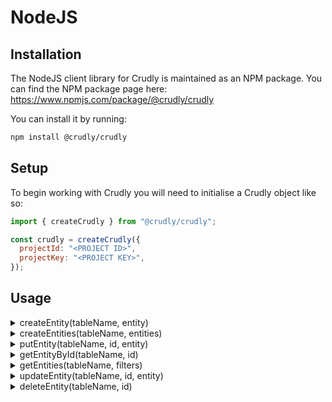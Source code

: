 # NodeJS

## Installation

The NodeJS client library for Crudly is maintained as an NPM package. You can find the NPM package page here: https://www.npmjs.com/package/@crudly/crudly

You can install it by running:

```bash
npm install @crudly/crudly
```

## Setup

To begin working with Crudly you will need to initialise a Crudly object like so:

```javascript
import { createCrudly } from "@crudly/crudly";

const crudly = createCrudly({
  projectId: "<PROJECT ID>",
  projectKey: "<PROJECT KEY>",
});
```

## Usage

<details>
<summary>createEntity(tableName, entity)</summary>

### Description

Create an entity

### Parameters

| Name        | Type                 | Description           |
| ----------- | -------------------- | --------------------- |
| `tableName` | `TableName` (string) | The name of the table |
| `entity`    | `Entity` (object)    | The entity to create  |

### Return Value

| Type                | Description              |
| ------------------- | ------------------------ |
| `EntityId` (string) | ID of the created entity |

### Errors

| Type                           | Description                                      |
| ------------------------------ | ------------------------------------------------ |
| `CrudlyValidationError`        | The provided entity did not fit the table schema |
| `CrudlyNotFoundError`          | The table was not found                          |
| `CrudlyRateLimitExceededError` | Rate limit exceeded                              |

### Example

```javascript
const entityId = await crudly.createEntity("users", {
  firstName: "alex",
  lastName: "smith",
  email: "alex.smith@gmail.com",
});
```

</details>

<details>
<summary>createEntities(tableName, entities)</summary>

### Description

Create multiple entities

### Parameters

| Name        | Type                  | Description            |
| ----------- | --------------------- | ---------------------- |
| `tableName` | `TableName` (string)  | The name of the table  |
| `entities`  | `Entity[]` (object[]) | The entities to create |

### Return Value

| Type   | Description |
| ------ | ----------- |
| `void` |             |

### Errors

| Type                           | Description                                                 |
| ------------------------------ | ----------------------------------------------------------- |
| `CrudlyValidationError`        | One ore more provided entities did not fit the table schema |
| `CrudlyNotFoundError`          | The table was not found                                     |
| `CrudlyRateLimitExceededError` | Rate limit exceeded                                         |

### Example

```javascript
await crudly.createEntities("users", [
  {
    firstName: "alex",
    lastName: "smith",
    email: "alex.smith@gmail.com",
  },
  {
    firstName: "jane",
    lastName: "bloggs",
    email: "jane.bloggs@hotmail.com",
  },
]);
```

</details>

<details>
<summary>putEntity(tableName, id, entity)</summary>

### Description

Create an entity with specified ID.

### Parameters

| Name        | Type                 | Description                    |
| ----------- | -------------------- | ------------------------------ |
| `tableName` | `TableName` (string) | The name of the table          |
| `id`        | `EntityId` (string)  | The ID of the entity to create |
| `entity`    | `Entity` (object)    | The entity to create           |

### Return Value

| Type                | Description                  |
| ------------------- | ---------------------------- |
| `EntityId` (string) | The ID of the created entity |

### Errors

| Type                           | Description                                      |
| ------------------------------ | ------------------------------------------------ |
| `CrudlyValidationError`        | The provided entity did not fit the table schema |
| `CrudlyNotFoundError`          | The table was not found                          |
| `CrudlyRateLimitExceededError` | Rate limit exceeded                              |

### Example

```javascript
const entityId = await crudly.putEntity(
  "users",
  "ad86e680-2ca8-474d-886e-c3ba9ce283af",
  {
    firstName: "alex",
    lastName: "smith",
    email: "alex.smith@gmail.com",
  }
);
```

</details>

<details>
<summary>getEntityById(tableName, id)</summary>

### Description

Get an entity by ID.

### Parameters

| Name        | Type                 | Description                 |
| ----------- | -------------------- | --------------------------- |
| `tableName` | `TableName` (string) | The name of the table       |
| `id`        | `EntityId` (string)  | The ID of the entity to get |

### Return Value

| Type              | Description |
| ----------------- | ----------- |
| `Entity` (object) | The entity  |

### Example

```javascript
const entity = await crudly.getEntityById(
  "users",
  "ad86e680-2ca8-474d-886e-c3ba9ce283af"
);
```

</details>

<details>
<summary>getEntities(tableName, filters)</summary>

### Description

Get entities.

### Parameters

| Name        | Type                  | Description           |
| ----------- | --------------------- | --------------------- |
| `tableName` | `TableName` (string)  | The name of the table |
| `filters`   | `Filter[]` (string[]) | The filters to apply  |

### Return Value

| Type                  | Description  |
| --------------------- | ------------ |
| `Entity[]` (object[]) | The entities |

### Example

```javascript
const entities = await crudly.getEntities("users", [
  'firstName="alex"',
  'lastName="smith"',
]);
```

</details>

<details>
<summary>updateEntity(tableName, id, entity)</summary>

### Description

Get entities.

### Parameters

| Name        | Type                 | Description                    |
| ----------- | -------------------- | ------------------------------ |
| `tableName` | `TableName` (string) | The name of the table          |
| `id`        | `EntityId` (string)  | The ID of the entity to update |
| `entity`    | `Entity` (object)    | The update to apply            |

### Return Value

| Type              | Description        |
| ----------------- | ------------------ |
| `Entity` (object) | The updated entity |

### Example

```javascript
const entity = await crudly.updateEntity(
  "users",
  "0ede4735-3e24-4704-920b-bb50dfa70b9b",
  {
    lastName: "jones",
  }
);
```

</details>

<details>
<summary>deleteEntity(tableName, id)</summary>

### Description

Delete an entity.

### Parameters

| Name        | Type                 | Description                    |
| ----------- | -------------------- | ------------------------------ |
| `tableName` | `TableName` (string) | The name of the table          |
| `id`        | `EntityId` (string)  | The ID of the entity to delete |

### Return Value

| Type   | Description |
| ------ | ----------- |
| `void` |             |

### Example

```javascript
await crudly.deleteEntity("users", "0ede4735-3e24-4704-920b-bb50dfa70b9b");
```

</details>
